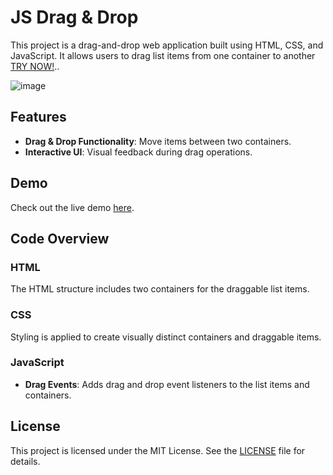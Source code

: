 # JS Drag & Drop

This project is a drag-and-drop web application built using HTML, CSS, and JavaScript. It allows users to drag list items from one container to another [TRY NOW!](https://qyuzet.github.io/js-drag-and-drop)..

![image](https://github.com/user-attachments/assets/2d18ec5d-21d5-4e6c-b127-8fe9e4f44828)



## Features

- **Drag & Drop Functionality**: Move items between two containers.
- **Interactive UI**: Visual feedback during drag operations.

## Demo

Check out the live demo [here](https://qyuzet.github.io/js-drag-and-drop).

## Code Overview

### HTML

The HTML structure includes two containers for the draggable list items.

### CSS

Styling is applied to create visually distinct containers and draggable items.

### JavaScript

- **Drag Events**: Adds drag and drop event listeners to the list items and containers.

## License

This project is licensed under the MIT License. See the [LICENSE](LICENSE) file for details.
